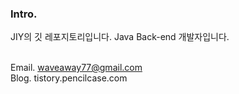 
<!--
**waveaway77/waveaway77** is a ✨ _special_ ✨ repository because its `README.md` (this file) appears on your GitHub profile.

Here are some ideas to get you started:

- 🔭 I’m currently working on ...
- 🌱 I’m currently learning ...
- 👯 I’m looking to collaborate on ...
- 🤔 I’m looking for help with ...
- 💬 Ask me about ...
- 📫 How to reach me: ...
- 😄 Pronouns: ...
- ⚡ Fun fact: ...
-->

### Intro.
JIY의 깃 레포지토리입니다.
Java Back-end 개발자입니다.

<br>Email. waveaway77@gmail.com
<br>Blog. tistory.pencilcase.com
